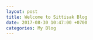 ```yaml
---
layout: post
title: Welcome to Sittisak Blog
date: 2017-08-30 10:47:00 +0700
categories: My Blog
---
```

